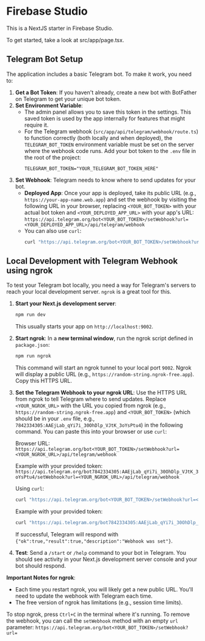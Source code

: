 # Firebase Studio

This is a NextJS starter in Firebase Studio.

To get started, take a look at src/app/page.tsx.

## Telegram Bot Setup

The application includes a basic Telegram bot. To make it work, you need to:

1.  **Get a Bot Token**: If you haven't already, create a new bot with BotFather on Telegram to get your unique bot token.
2.  **Set Environment Variable**:
    *   The admin panel allows you to save this token in the settings. This saved token is used by the app internally for features that might require it.
    *   For the Telegram webhook (`src/app/api/telegram/webhook/route.ts`) to function correctly (both locally and when deployed), the `TELEGRAM_BOT_TOKEN` environment variable must be set on the server where the webhook code runs. Add your bot token to the `.env` file in the root of the project:
        ```env
        TELEGRAM_BOT_TOKEN="YOUR_TELEGRAM_BOT_TOKEN_HERE"
        ```
3.  **Set Webhook**: Telegram needs to know where to send updates for your bot.
    *   **Deployed App**: Once your app is deployed, take its public URL (e.g., `https://your-app-name.web.app`) and set the webhook by visiting the following URL in your browser, replacing `<YOUR_BOT_TOKEN>` with your actual bot token and `<YOUR_DEPLOYED_APP_URL>` with your app's URL:
        `https://api.telegram.org/bot<YOUR_BOT_TOKEN>/setWebhook?url=<YOUR_DEPLOYED_APP_URL>/api/telegram/webhook`
    *   You can also use `curl`:
        ```bash
        curl "https://api.telegram.org/bot<YOUR_BOT_TOKEN>/setWebhook?url=<YOUR_DEPLOYED_APP_URL>/api/telegram/webhook"
        ```

## Local Development with Telegram Webhook using ngrok

To test your Telegram bot locally, you need a way for Telegram's servers to reach your local development server. `ngrok` is a great tool for this.

1.  **Start your Next.js development server**:
    ```bash
    npm run dev
    ```
    This usually starts your app on `http://localhost:9002`.

2.  **Start ngrok**: In a **new terminal window**, run the ngrok script defined in `package.json`:
    ```bash
    npm run ngrok
    ```
    This command will start an ngrok tunnel to your local port `9002`. Ngrok will display a public URL (e.g., `https://random-string.ngrok-free.app`). Copy this HTTPS URL.

3.  **Set the Telegram Webhook to your ngrok URL**:
    Use the HTTPS URL from ngrok to tell Telegram where to send updates. Replace `<YOUR_NGROK_URL>` with the URL you copied from ngrok (e.g., `https://random-string.ngrok-free.app`) and `<YOUR_BOT_TOKEN>` (which should be in your `.env` file, e.g., `7842334305:AAEjLab_qYi7i_30OhDlp_VJtK_3oYsPtu4`) in the following command. You can paste this into your browser or use `curl`:

    Browser URL:
    `https://api.telegram.org/bot<YOUR_BOT_TOKEN>/setWebhook?url=<YOUR_NGROK_URL>/api/telegram/webhook`

    Example with your provided token:
    `https://api.telegram.org/bot7842334305:AAEjLab_qYi7i_30OhDlp_VJtK_3oYsPtu4/setWebhook?url=<YOUR_NGROK_URL>/api/telegram/webhook`

    Using `curl`:
    ```bash
    curl "https://api.telegram.org/bot<YOUR_BOT_TOKEN>/setWebhook?url=<YOUR_NGROK_URL>/api/telegram/webhook"
    ```
    Example with your provided token:
    ```bash
    curl "https://api.telegram.org/bot7842334305:AAEjLab_qYi7i_30OhDlp_VJtK_3oYsPtu4/setWebhook?url=<YOUR_NGROK_URL>/api/telegram/webhook"
    ```

    If successful, Telegram will respond with `{"ok":true,"result":true,"description":"Webhook was set"}`.

4.  **Test**: Send a `/start` or `/help` command to your bot in Telegram. You should see activity in your Next.js development server console and your bot should respond.

**Important Notes for ngrok**:
*   Each time you restart ngrok, you will likely get a new public URL. You'll need to update the webhook with Telegram each time.
*   The free version of ngrok has limitations (e.g., session time limits).

To stop ngrok, press `Ctrl+C` in the terminal where it's running.
To remove the webhook, you can call the `setWebhook` method with an empty `url` parameter:
`https://api.telegram.org/bot<YOUR_BOT_TOKEN>/setWebhook?url=`
